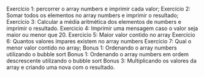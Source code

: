 Exercício 1: percorrer o array numbers e imprimir cada valor;
Exercício 2: Somar todos os elementos no array numbers e imprimir o resultado;
Exercício 3: Calcular a média aritmética dos elementos de numbers e imprimir o resultado.
Exercicio 4: Imprimir uma mensagem caso o valor seja maior ou menor que 20.
Exercicio 5: Maior valor contido no array
Exercício 6: Quantos valores ímpares existem no array numbers
Exercício 7: Qual o menor valor contido no array;
Bonus 1: Ordenando o array numbers utilizando o bubble sort
Bonus 1: Ordenando o array numbers em ordem descrescente utilizando o bubble sort
Bonus 3: Multiplicando os valores da array e criando uma nova com o resultado.